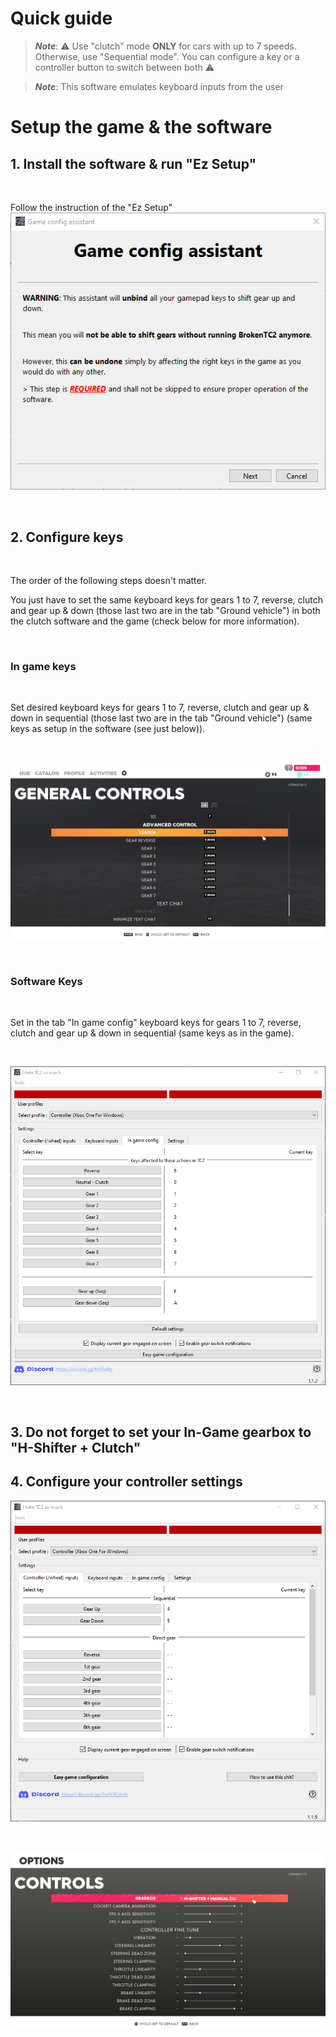 # Quick guide

> ***Note***: ⚠️ Use "clutch" mode **ONLY** for cars with up to 7 speeds. Otherwise, use "Sequential mode". You can configure a key or a controller button to switch between both ⚠️

> ***Note***: This software emulates keyboard inputs from the user

# Setup the game & the software

## 1. Install the software & run "Ez Setup"

<br/>

Follow the instruction of the "Ez Setup"
![Ez setup home page](UserManual_images/EzSetup_home.png)

<br/>

## 2. Configure keys

<br/>

The order of the following steps doesn't matter.

You just have to set the same keyboard keys for gears 1 to 7, reverse, clutch and gear up & down (those last two are in the tab "Ground vehicle") in both the clutch software and the game (check below for more information).

<br/>

### In game keys

<br/>

Set desired keyboard keys for gears 1 to 7, reverse, clutch and gear up & down in sequential (those last two are in the tab "Ground vehicle") (same keys as setup in the software (see just below)).

<br/>

![In game config](UserManual_images/GameConfig.png)

<br/>

### Software Keys

<br/>

Set in the tab "In game config" keyboard keys for gears 1 to 7, reverse, clutch and gear up & down in sequential (same keys as in the game).

<br/>

![Software in game config](UserManual_images/BTC2_gameConfig.png)

<br/>

## 3. Do not forget to set your In-Game gearbox to "H-Shifter + Clutch"

## 4. Configure your controller settings

![Software controller config](UserManual_images/BTC2_controllerConfig.png)

<br/>

![Software gearbox](UserManual_images/GameGearboxConfig.png)